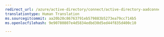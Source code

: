 ```yaml
---
redirect_url: /azure/active-directory/connect/active-directory-aadconnect-feature-automatic-upgrade
translationtype: Human Translation
ms.sourcegitcommit: aa20b20c86763791eb579883b5273ea79cc714b5
ms.openlocfilehash: 9e90780807e4d5834edbd30d5ed44f835d400c10

---
```




<!--HONumber=Feb17_HO3-->


